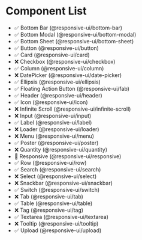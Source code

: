 # Component List

- ✅ Bottom Bar (@responsive-ui/bottom-bar)
- ✅ Bottom Modal (@responsive-ui/bottom-modal)
- ✅ Bottom Sheet (@responsive-ui/bottom-sheet)
- ✅ Button (@responsive-ui/button)
- ✅ Card (@responsive-ui/card)
- ❌ Checkbox (@responsive-ui/checkbox)
- ✅ Column (@responsive-ui/column)
- ❌ DatePicker (@responsive-ui/date-picker)
- ✅ Ellipsis (@responsive-ui/ellipsis)
- ✅ Floating Action Button (@responsive-ui/fab)
- ✅ Header (@responsive-ui/header)
- ✅ Icon (@responsive-ui/icon)
- ❌ Infinite Scroll (@responsive-ui/infinite-scroll)
- ❌ Input (@responsive-ui/input)
- ✅ Label (@responsive-ui/label)
- ❌ Loader (@responsive-ui/loader)
- ❌ Menu (@responsive-ui/menu)
- ✅ Poster (@responsive-ui/poster)
- ❌ Quantity (@responsive-ui/quantity)
- 🚧 Responsive (@responsive-ui/responsive)
- ✅ Row (@responsive-ui/row)
- ✅ Search (@responsive-ui/search)
- ❌ Select (@responsive-ui/select)
- ❌ Snackbar (@responsive-ui/snackbar)
- ✅ Switch (@responsive-ui/switch)
- ❌ Tab (@responsive-ui/tab)
- ✅ Table (@responsive-ui/table)
- ❌ Tag (@responsive-ui/tag)
- ✅ Textarea (@responsive-ui/textarea)
- ❌ Tooltip (@responsive-ui/tooltip)
- ✅ Upload (@responsive-ui/upload)
